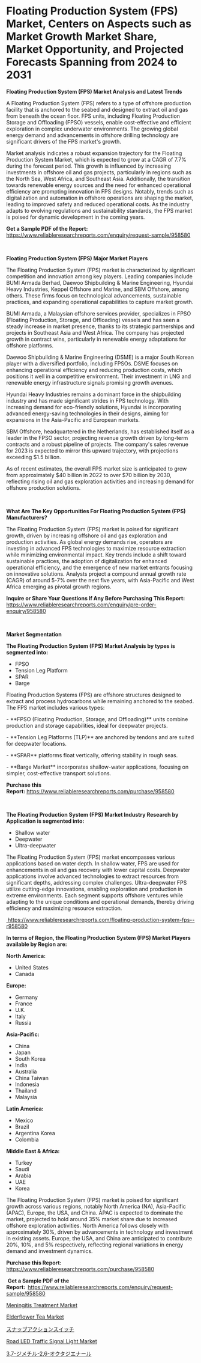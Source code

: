 <p><h1>Floating Production System (FPS) Market, Centers on Aspects such as Market Growth Market Share, Market Opportunity, and Projected Forecasts Spanning from 2024 to 2031</h1></p><p><strong>Floating Production System (FPS) Market Analysis and Latest Trends</strong></p>
<p><p>A Floating Production System (FPS) refers to a type of offshore production facility that is anchored to the seabed and designed to extract oil and gas from beneath the ocean floor. FPS units, including Floating Production Storage and Offloading (FPSO) vessels, enable cost-effective and efficient exploration in complex underwater environments. The growing global energy demand and advancements in offshore drilling technology are significant drivers of the FPS market's growth.</p><p>Market analysis indicates a robust expansion trajectory for the Floating Production System Market, which is expected to grow at a CAGR of 7.7% during the forecast period. This growth is influenced by increasing investments in offshore oil and gas projects, particularly in regions such as the North Sea, West Africa, and Southeast Asia. Additionally, the transition towards renewable energy sources and the need for enhanced operational efficiency are prompting innovation in FPS designs. Notably, trends such as digitalization and automation in offshore operations are shaping the market, leading to improved safety and reduced operational costs. As the industry adapts to evolving regulations and sustainability standards, the FPS market is poised for dynamic development in the coming years.</p></p>
<p><strong>Get a Sample PDF of the Report:&nbsp;</strong> <a href="https://www.reliableresearchreports.com/enquiry/request-sample/958580">https://www.reliableresearchreports.com/enquiry/request-sample/958580</a></p>
<p>&nbsp;</p>
<p><strong>Floating Production System (FPS) Major Market Players</strong></p>
<p><p>The Floating Production System (FPS) market is characterized by significant competition and innovation among key players. Leading companies include BUMI Armada Berhad, Daewoo Shipbuilding & Marine Engineering, Hyundai Heavy Industries, Keppel Offshore and Marine, and SBM Offshore, among others. These firms focus on technological advancements, sustainable practices, and expanding operational capabilities to capture market growth.</p><p>BUMI Armada, a Malaysian offshore services provider, specializes in FPSO (Floating Production, Storage, and Offloading) vessels and has seen a steady increase in market presence, thanks to its strategic partnerships and projects in Southeast Asia and West Africa. The company has projected growth in contract wins, particularly in renewable energy adaptations for offshore platforms.</p><p>Daewoo Shipbuilding & Marine Engineering (DSME) is a major South Korean player with a diversified portfolio, including FPSOs. DSME focuses on enhancing operational efficiency and reducing production costs, which positions it well in a competitive environment. Their investment in LNG and renewable energy infrastructure signals promising growth avenues.</p><p>Hyundai Heavy Industries remains a dominant force in the shipbuilding industry and has made significant strides in FPS technology. With increasing demand for eco-friendly solutions, Hyundai is incorporating advanced energy-saving technologies in their designs, aiming for expansions in the Asia-Pacific and European markets.</p><p>SBM Offshore, headquartered in the Netherlands, has established itself as a leader in the FPSO sector, projecting revenue growth driven by long-term contracts and a robust pipeline of projects. The company's sales revenue for 2023 is expected to mirror this upward trajectory, with projections exceeding $1.5 billion.</p><p>As of recent estimates, the overall FPS market size is anticipated to grow from approximately $40 billion in 2022 to over $70 billion by 2030, reflecting rising oil and gas exploration activities and increasing demand for offshore production solutions.</p></p>
<p>&nbsp;</p>
<p><strong>What Are The Key Opportunities For Floating Production System (FPS) Manufacturers?</strong></p>
<p><p>The Floating Production System (FPS) market is poised for significant growth, driven by increasing offshore oil and gas exploration and production activities. As global energy demands rise, operators are investing in advanced FPS technologies to maximize resource extraction while minimizing environmental impact. Key trends include a shift toward sustainable practices, the adoption of digitalization for enhanced operational efficiency, and the emergence of new market entrants focusing on innovative solutions. Analysts project a compound annual growth rate (CAGR) of around 5-7% over the next five years, with Asia-Pacific and West Africa emerging as pivotal growth regions.</p></p>
<p><strong>Inquire or Share Your Questions If Any Before Purchasing This Report:</strong> <a href="https://www.reliableresearchreports.com/enquiry/pre-order-enquiry/958580">https://www.reliableresearchreports.com/enquiry/pre-order-enquiry/958580</a></p>
<p>&nbsp;</p>
<p><strong>Market Segmentation</strong></p>
<p><strong>The Floating Production System (FPS) Market Analysis by types is segmented into:</strong></p>
<p><ul><li>FPSO</li><li>Tension Leg Platform</li><li>SPAR</li><li>Barge</li></ul></p>
<p><p>Floating Production Systems (FPS) are offshore structures designed to extract and process hydrocarbons while remaining anchored to the seabed. The FPS market includes various types: </p><p>- **FPSO (Floating Production, Storage, and Offloading)** units combine production and storage capabilities, ideal for deepwater projects. </p><p>- **Tension Leg Platforms (TLP)** are anchored by tendons and are suited for deepwater locations. </p><p>- **SPAR** platforms float vertically, offering stability in rough seas. </p><p>- **Barge Market** incorporates shallow-water applications, focusing on simpler, cost-effective transport solutions.</p></p>
<p><strong>Purchase this Report:&nbsp;</strong><a href="https://www.reliableresearchreports.com/purchase/958580">https://www.reliableresearchreports.com/purchase/958580</a></p>
<p>&nbsp;</p>
<p><strong>The Floating Production System (FPS) Market Industry Research by Application is segmented into:</strong></p>
<p><ul><li>Shallow water</li><li>Deepwater</li><li>Ultra-deepwater</li></ul></p>
<p><p>The Floating Production System (FPS) market encompasses various applications based on water depth. In shallow water, FPS are used for enhancements in oil and gas recovery with lower capital costs. Deepwater applications involve advanced technologies to extract resources from significant depths, addressing complex challenges. Ultra-deepwater FPS utilize cutting-edge innovations, enabling exploration and production in extreme environments. Each segment supports offshore ventures while adapting to the unique conditions and operational demands, thereby driving efficiency and maximizing resource extraction.</p></p>
<p><a href="https://www.reliableresearchreports.com/floating-production-system-fps--r958580">&nbsp;https://www.reliableresearchreports.com/floating-production-system-fps--r958580</a></p>
<p><strong>In terms of Region, the Floating Production System (FPS) Market Players available by Region are:</strong></p>
<p>
    <p> <strong> North America: </strong>
        <ul>
            <li>United States</li>
            <li>Canada</li>
        </ul>
        </p> 
    <p> <strong> Europe: </strong>
        <ul>
            <li>Germany</li>
            <li>France</li>
            <li>U.K.</li>
            <li>Italy</li>
            <li>Russia</li>
        </ul>
        </p> 
    <p> <strong> Asia-Pacific: </strong>
        <ul>
            <li>China</li>
            <li>Japan</li>
            <li>South Korea</li>
            <li>India</li>
            <li>Australia</li>
            <li>China Taiwan</li>
            <li>Indonesia</li>
            <li>Thailand</li>
            <li>Malaysia</li>
        </ul>
        </p> 
    <p> <strong> Latin America: </strong>
        <ul>
            <li>Mexico</li>
            <li>Brazil</li>
            <li>Argentina Korea</li>
            <li>Colombia</li>
        </ul>
        </p> 
    <p> <strong> Middle East & Africa: </strong>
        <ul>
            <li>Turkey</li>
            <li>Saudi</li>
            <li>Arabia</li>
            <li>UAE</li>
            <li>Korea</li>
        </ul>
    </p>
    </p>
<p><p>The Floating Production System (FPS) market is poised for significant growth across various regions, notably North America (NA), Asia-Pacific (APAC), Europe, the USA, and China. APAC is expected to dominate the market, projected to hold around 35% market share due to increased offshore exploration activities. North America follows closely with approximately 30%, driven by advancements in technology and investment in existing assets. Europe, the USA, and China are anticipated to contribute 20%, 10%, and 5% respectively, reflecting regional variations in energy demand and investment dynamics.</p></p>
<p><strong>Purchase this Report: </strong><a href="https://www.reliableresearchreports.com/purchase/958580">https://www.reliableresearchreports.com/purchase/958580</a></p>
<p>&nbsp;<strong>Get a Sample PDF of the Report:&nbsp;&nbsp;</strong><a href="https://www.reliableresearchreports.com/enquiry/request-sample/958580">https://www.reliableresearchreports.com/enquiry/request-sample/958580</a></p>
<p><strong></strong></p>
<p><p><a href="https://www.linkedin.com/pulse/exploring-meningitis-treatment-market-dynamics-revenue-analysis-r1ale?trackingId=ktFz%2BePzRAGqO2ZuOWWcKA%3D%3D">Meningitis Treatment Market</a></p><p><a href="https://medium.com/@raleciabridges8/the-elderflower-tea-industry-analysis-report-offers-a-comprehensive-and-current-examination-of-c9e7396cb584">Elderflower Tea Market</a></p><p><a href="https://medium.com/@novastamm2023/snap-action-switches-market-%E3%81%AE%E3%82%B0%E3%83%AD%E3%83%BC%E3%83%90%E3%83%AB%E5%B8%82%E5%A0%B4%E6%A6%82%E8%A6%81%E3%81%AF-%E4%B8%96%E7%95%8C%E3%81%8A%E3%82%88%E3%81%B3%E4%B8%BB%E8%A6%81%E5%B8%82%E5%A0%B4%E3%81%AB%E3%81%8A%E3%81%91%E3%82%8B%E6%A5%AD%E7%95%8C%E3%81%AB%E5%BD%B1%E9%9F%BF%E3%82%92%E4%B8%8E%E3%81%88%E3%82%8B%E4%B8%BB%E8%A6%81%E3%81%AA%E3%83%88%E3%83%AC%E3%83%B3%E3%83%89%E3%81%AB%E3%81%A4%E3%81%84%E3%81%A6-%E7%8B%AC%E8%87%AA%E3%81%AE%E8%A6%96%E7%82%B9%E3%82%92%E6%8F%90%E4%BE%9B%E3%81%97%E3%81%BE%E3%81%99-2a3811c04ff3">スナップアクションスイッチ</a></p><p><a href="https://issuu.com/reportprime-2/docs/road-led-traffic-signal-light-marke_f12540c6160333">Road LED Traffic Signal Light Market</a></p><p><a href="https://medium.com/@novastamm2023/3-7-dimethyl-2-6-octadienal-market-%E3%81%AF-%E3%82%B3%E3%82%B9%E3%83%88%E7%AE%A1%E7%90%86%E3%81%A8%E5%8A%B9%E7%8E%87%E5%90%91%E4%B8%8A%E3%82%92%E5%84%AA%E5%85%88%E3%81%97%E3%81%BE%E3%81%99-%E3%81%95%E3%82%89%E3%81%AB-%E5%A0%B1%E5%91%8A%E6%9B%B8%E3%81%AF%E5%B8%82%E5%A0%B4%E3%81%AE%E9%9C%80%E8%A6%81%E9%9D%A2%E3%81%A8%E4%BE%9B%E7%B5%A6%E9%9D%A2%E3%81%AE%E4%B8%A1%E6%96%B9%E3%82%92%E3%82%AB%E3%83%90%E3%83%BC%E3%81%97%E3%81%A6%E3%81%84%E3%81%BE%E3%81%99-c67fa366e0c0">3,7-ジメチル-2,6-オクタジエナール</a></p></p>